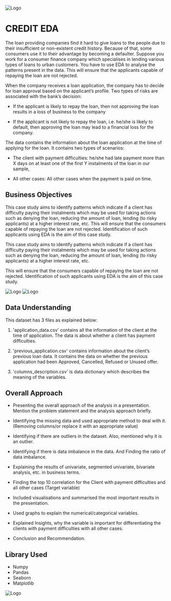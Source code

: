
![Logo](https://www.indiastudychannel.com/attachments/Resources/174852-1-Request-to-bank-to-not-put-you-under-defaulter-list.png)
# CREDIT EDA

The loan providing companies find it hard to give loans to the people due to their insufficient or non-existent credit history. Because of that, some consumers use it to their advantage by becoming a defaulter. Suppose you work for a consumer finance company which specialises in lending various types of loans to urban customers. You have to use EDA to analyse the patterns present in the data. This will ensure that the applicants capable of repaying the loan are not rejected.

When the company receives a loan application, the company has to decide for loan approval based on the applicant’s profile. Two types of risks are associated with the bank’s decision:

- If the applicant is likely to repay the loan, then not approving the loan results in a loss of business to the company

- If the applicant is not likely to repay the loan, i.e. he/she is likely to default, then approving the loan may lead to a financial loss for the company.

The data contains the information about the loan application at the time of applying for the loan. It contains two types of scenarios:

- The client with payment difficulties: he/she had late payment more than X days on at least one of the first Y instalments of the loan in our sample,

- All other cases: All other cases when the payment is paid on time.


## Business Objectives
This case study aims to identify patterns which indicate if a client has difficulty paying their instalments which may be used for taking actions such as denying the loan, reducing the amount of loan, lending (to risky applicants) at a higher interest rate, etc. This will ensure that the consumers capable of repaying the loan are not rejected. Identification of such applicants using EDA is the aim of this case study.

 This case study aims to identify patterns which indicate if a client has difficulty paying their instalments which may be used for taking actions such as denying the loan, reducing the amount of loan, lending (to risky applicants) at a higher interest rate, etc. 
 
 This will ensure that the consumers capable of repaying the loan are not rejected. Identification of such applicants using EDA is the aim of this case study.

 ![Logo](https://www.askcred.com/wp-content/uploads/2021/01/Personal-loan-for-CIBIL-defaulter-MOBILE-VECTOR.png)
![Logo](https://www.fisdom.com/wp-content/uploads/2019/08/Screenshot-2019-08-20-at-3.33.09-PM.png)

## Data Understanding
This dataset has 3 files as explained below: 
1. 'application_data.csv'  contains all the information of the client at the time of application.
The data is about whether a client has payment difficulties.

2. 'previous_application.csv' contains information about the client’s previous loan data. It contains the data on whether the previous application had been Approved, Cancelled, Refused or Unused offer.

3. 'columns_description.csv' is data dictionary which describes the meaning of the variables.



## Overall Approach

-  Presenting the overall approach of the analysis in a presentation. Mention the problem statement and the analysis approach briefly.

- Identifying the missing data and used appropriate method to deal with it. (Removing columns/or replace it with an appropriate value)

- Identifying if there are outliers in the dataset. Also, mentioned why it is an outlier.

- Identifying if there is data imbalance in the data. And Finding the ratio of data imbalance.

- Explaining the results of univariate, segmented univariate, bivariate analysis, etc. in business terms.

- Finding the top 10 correlation for the Client with payment difficulties and all other cases (Target variable) 

- Included visualisations and summarised the most important results in the presentation. 

- Used graphs to explain the numerical/categorical variables. 

- Explained Insights, why the variable is important for differentiating the clients with payment difficulties with all other cases.

- Conclusion and Recommendation.


## Library Used

- Numpy
- Pandas
- Seaborn
- Matplotlib


![Logo](https://fiverr-res.cloudinary.com/images/q_auto,f_auto/gigs/187550926/original/cde47296f9d02346b6561eee753741d7272bfce6/do-data-analysis-in-python-using-numpy-pandas-matplotlib-seaborn.jpg)
